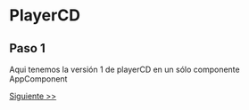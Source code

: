 # PlayerCD

## Paso 1

Aqui tenemos la versión 1 de playerCD en un sólo componente AppComponent

[Siguiente >>](https://github.com/ltciro/change_detection/tree/step2/)